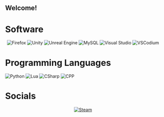 ## Welcome!

# Software

<div align="center">
    <img src="https://img.shields.io/badge/Firefox-FF7139?logo=Firefox&logoColor=white" alt="Firefox" />
    <img src="https://img.shields.io/badge/Unity-%23000000.svg?logo=unity&logoColor=white" alt="Unity" />
    <img src="https://img.shields.io/badge/Unreal%20Engine-%23313131.svg?logo=unrealengine&logoColor=white" alt="Unreal Engine" />
    <img src="https://img.shields.io/badge/MySQL-4479A1?logo=mysql&logoColor=fff" alt="MySQL" />
    <img src="https://custom-icon-badges.demolab.com/badge/Visual%20Studio-5C2D91.svg?&logo=visual-studio&logoColor=white" alt="Visual Studio" />
    <img src="https://img.shields.io/badge/VSCodium-2F80ED?logo=vscodium&logoColor=fff" alt="VSCodium" />
</div>

# Programming Languages

<img src="https://img.shields.io/badge/Python-3776AB?logo=python&logoColor=fff" alt="Python" />
<img src="https://img.shields.io/badge/Lua-%232C2D72.svg?logo=lua&logoColor=white" alt="Lua" />
<img src="https://img.shields.io/badge/C%23-%23239120.svg?logo=cshrp&logoColor=white" alt="CSharp" />
<img src="https://img.shields.io/badge/C++-%2300599C.svg?logo=c%2B%2B&logoColor=white" alt="CPP" />

# Socials

<div align="center">
    <a href="https://steamcommunity.com/id/adskdev/">
        <img src="(https://img.shields.io/badge/Steam-%23000000.svg?logo=steam&logoColor=white" alt="Steam" />
    </a>
</div>
